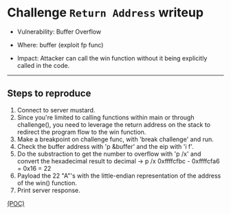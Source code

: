 # Challenge `Return Address` writeup

- Vulnerability: Buffer Overflow

- Where: buffer (exploit fp func)

- Impact: Attacker can call the win function without it being explicitly called in the code.

---

## Steps to reproduce

1. Connect to server mustard.
2. Since you're limited to calling functions within main or through challenge(), you need to leverage the return address on the stack to redirect the program flow to the win function.
3. Make a breakpoint on challenge func, with 'break challenge' and run.
4. Check the buffer address with 'p &buffer' and the eip with 'i f'.
5. Do the substraction to get the number to overflow with 'p /x' and convert the hexadecimal result to decimal 
-> p /x 0xffffcfbc - 0xffffcfa6 = 0x16 = 22 
6. Payload the 22 "A"'s with the little-endian representation of the address of the win() function.
7. Print server response.

[(POC)](Return_Address.py)

